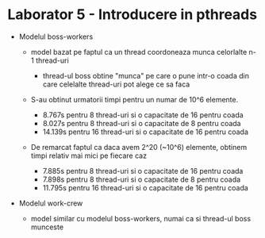 # Laborator 5 - Introducere in pthreads

* Modelul boss-workers
    * model bazat pe faptul ca un thread coordoneaza munca celorlalte n-1 thread-uri
        * thread-ul boss obtine "munca" pe care o pune intr-o coada din care celelalte thread-uri pot alege ce sa faca
    * S-au obtinut urmatorii timpi pentru un numar de 10^6 elemente.
        * 8.767s pentru 8 thread-uri si o capacitate de 16 pentru coada
        * 8.027s pentru 8 thread-uri si o capacitate de 8 pentru coada
        * 14.139s pentru 16 thread-uri si o capacitate de 16 pentru coada

    * De remarcat faptul ca daca avem 2^20 (~10^6) elemente, obtinem timpi relativ mai mici pe fiecare caz
        * 7.885s pentru 8 thread-uri si o capacitate de 16 pentru coada
        * 7.898s pentru 8 thread-uri si o capacitate de 8 pentru coada
        * 11.795s pentru 16 thread-uri si o capacitate de 16 pentru coada

* Modelul work-crew
    * model similar cu modelul boss-workers, numai ca si thread-ul boss munceste
